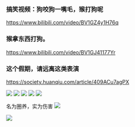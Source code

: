 ### 搞笑视频：狗咬狗一嘴毛，猴打狗呢
https://www.bilibili.com/video/BV1GZ4y1H76q

### 猴拿东西打狗。
https://www.bilibili.com/video/BV1GJ41177Yr

### 这个假期，请远离这类表演
https://society.huanqiu.com/article/409ACu7agPX

<img src="https://rs1.huanqiucdn.cn/dp/api/images/imageDir/ea9f09491dec6821a37a4cb20fad78c1.png">

<img src="https://rs1.huanqiucdn.cn/dp/api/images/imageDir/5287fe68a0d695ccf6fb2d4b2710955c.png">

<img src="https://rs1.huanqiucdn.cn/dp/api/images/imageDir/a8b8c22ae50724c3cacd785c4774b200.png">

<img src="https://rs1.huanqiucdn.cn/dp/api/images/imageDir/a527493ef9fb96dbf052e3b1000ef0f8.png">

<img src="https://rs1.huanqiucdn.cn/dp/api/images/imageDir/a373e922484e22179040d3dda51ffae1.png">

名为圈养，实为伤害
<img src="https://rs1.huanqiucdn.cn/dp/api/images/imageDir/fe7e0bf863ea847ff3197a2d3d91ebb9.png">

<img src="https://rs1.huanqiucdn.cn/dp/api/images/imageDir/219ff7cf94dbb2cc5a869044d57fd531.png">
